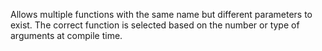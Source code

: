 

<!-- Function Overloading: -->

Allows multiple functions with the same name but different parameters to exist. The correct function is selected based on the number or type of arguments at compile time.